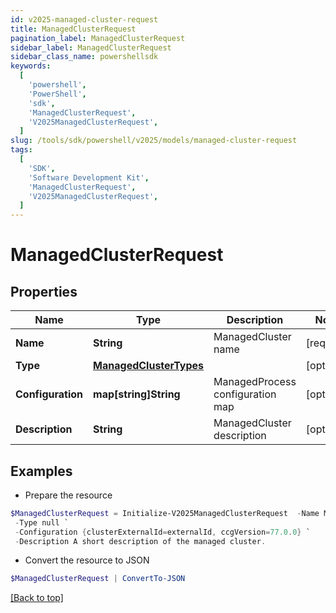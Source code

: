 ```yaml
---
id: v2025-managed-cluster-request
title: ManagedClusterRequest
pagination_label: ManagedClusterRequest
sidebar_label: ManagedClusterRequest
sidebar_class_name: powershellsdk
keywords:
  [
    'powershell',
    'PowerShell',
    'sdk',
    'ManagedClusterRequest',
    'V2025ManagedClusterRequest',
  ]
slug: /tools/sdk/powershell/v2025/models/managed-cluster-request
tags:
  [
    'SDK',
    'Software Development Kit',
    'ManagedClusterRequest',
    'V2025ManagedClusterRequest',
  ]
---
```


# ManagedClusterRequest

## Properties

| Name | Type | Description | Notes |
| --- | --- | --- | --- |
| **Name** | **String** | ManagedCluster name | [required] |
| **Type** | [**ManagedClusterTypes**](managed-cluster-types) |  | [optional] |
| **Configuration** | **map[string]String** | ManagedProcess configuration map | [optional] |
| **Description** | **String** | ManagedCluster description | [optional] |

## Examples

- Prepare the resource

```powershell
$ManagedClusterRequest = Initialize-V2025ManagedClusterRequest  -Name Managed Cluster Name `
 -Type null `
 -Configuration {clusterExternalId=externalId, ccgVersion=77.0.0} `
 -Description A short description of the managed cluster.
```

- Convert the resource to JSON

```powershell
$ManagedClusterRequest | ConvertTo-JSON
```

[[Back to top]](#)
